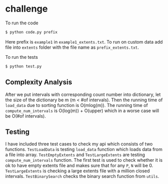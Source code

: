 # challenge

To run the code

```bash 
$ python code.py prefix
```

Here prefix is `example1` in `example1_extents.txt`. To run on custom data add file into `extents` folder with the file name as `prefix_extents.txt`.


To run the tests

```bash 
$ python test.py
```

## Complexity Analysis

After we put intervals with corresponding count number into dictionary, let the size of the dictionary be m (m < #of intervals). Then the running time of `load_data` due to sorting function is O(mlog(m)). The running time of `compute_num_intervals` is O(log(m)) + O(upper) which in a worse case will be O(#of intervals).

## Testing

I have included three test cases to check my api which consists of two functions. `TestLoadData` is testing `load_data` function which loads data from a file into array.
`TestEmptyExtents` and `TestLargeExtents` are testing `compute_num_intervals` function. The first test is used to check whether it is ok to have empty extents file and makes sure that for any `P`, `N` will be 0.
`TestLargeExtents` is checking a large extents file with a million closed intervals. `TestBinarySearch` checks the binary search function from `utils`.
